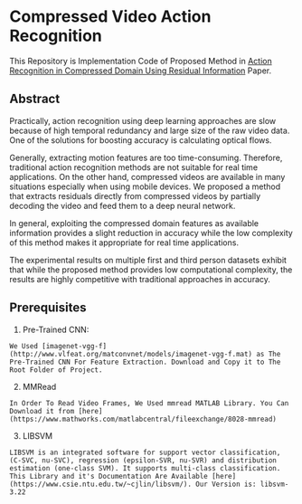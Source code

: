 # Compressed Video Action Recognition
This Repository is Implementation Code of Proposed Method in [Action Recognition in Compressed Domain Using Residual Information](https://ieeexplore.ieee.org/document/8785055) Paper.

## Abstract
Practically, action recognition using deep learning approaches are slow because of high temporal redundancy and large size of the raw video data. One of the solutions for boosting accuracy is calculating optical flows. 

Generally, extracting motion features are too time-consuming. Therefore, traditional action recognition methods are not suitable for real time applications. On the other hand, compressed videos are available in many situations especially when using mobile devices. We proposed a method that extracts residuals directly from compressed videos by partially decoding the video and feed them to a deep neural network. 

In general, exploiting the compressed domain features as available information provides a slight reduction in accuracy while the low complexity of this method makes it appropriate for real time applications. 

The experimental results on multiple first and third person datasets exhibit that while the proposed method provides low computational complexity, the results are highly competitive with traditional approaches in accuracy.

## Prerequisites

1. Pre-Trained CNN:
```
We Used [imagenet-vgg-f](http://www.vlfeat.org/matconvnet/models/imagenet-vgg-f.mat) as The Pre-Trained CNN For Feature Extraction. Download and Copy it to The Root Folder of Project.
```
2. MMRead
```
In Order To Read Video Frames, We Used mmread MATLAB Library. You Can Download it from [here](https://www.mathworks.com/matlabcentral/fileexchange/8028-mmread)
```
3. LIBSVM
```
LIBSVM is an integrated software for support vector classification, (C-SVC, nu-SVC), regression (epsilon-SVR, nu-SVR) and distribution estimation (one-class SVM). It supports multi-class classification. This Library and it's Documentation Are Available [here](https://www.csie.ntu.edu.tw/~cjlin/libsvm/). Our Version is: libsvm-3.22
```
